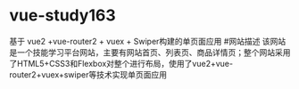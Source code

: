 # vue-study163
基于 vue2 +vue-router2 + vuex + Swiper构建的单页面应用
#网站描述
该网站是一个技能学习平台网站，主要有网站首页、列表页、商品详情页；整个网站采用了HTML5+CSS3和Flexbox对整个进行布局，使用了vue2+vue-router2+vuex+swiper等技术实现单页面应用
